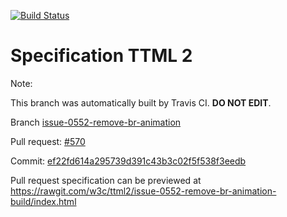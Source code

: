 [![Build Status](https://travis-ci.org/w3c/ttml2.svg?branch=issue-0552-remove-br-animation)](https://travis-ci.org/w3c/ttml2)


# Specification TTML 2


Note:


This branch was automatically built by Travis CI. <b>DO NOT EDIT</b>.


 Branch [issue-0552-remove-br-animation](https://github.com/w3c/ttml2/tree/issue-0552-remove-br-animation)


 Pull request: [#570](https://github.com/w3c/ttml2/pull/570)


 Commit: [ef22fd614a295739d391c43b3c02f5f538f3eedb](https://github.com/w3c/ttml2/commit/ef22fd614a295739d391c43b3c02f5f538f3eedb)

Pull request specification can be previewed at https://rawgit.com/w3c/ttml2/issue-0552-remove-br-animation-build/index.html



